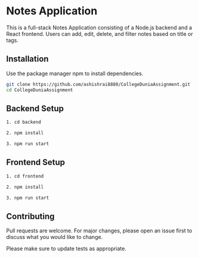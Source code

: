 # Notes Application
This is a full-stack Notes Application consisting of a Node.js backend and a React frontend. Users can add, edit, delete, and filter notes based on title or tags.

## Installation

Use the package manager npm to install dependencies.

```bash
git clone https://github.com/ashishrai8880/CollegeDuniaAssignment.git
cd CollegeDuniaAssignment
```

## Backend Setup

```bash
1. cd backend

2. npm install

3. npm run start
```


## Frontend Setup

```bash
1. cd frontend

2. npm install

3. npm run start
``` 

## Contributing

Pull requests are welcome. For major changes, please open an issue first
to discuss what you would like to change.

Please make sure to update tests as appropriate.


